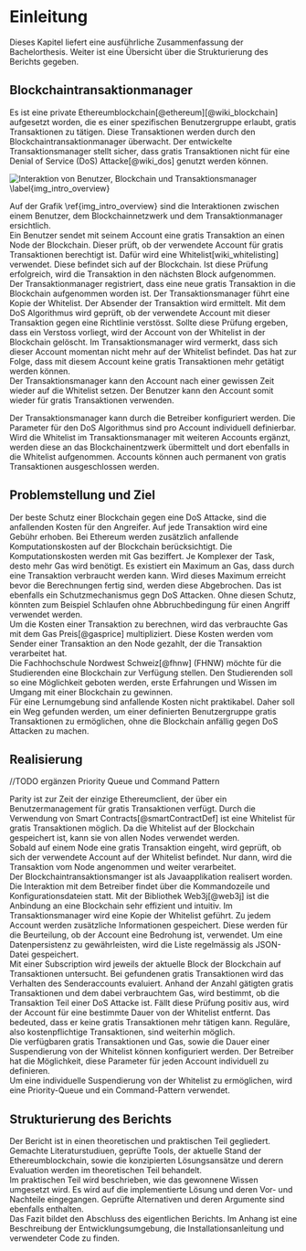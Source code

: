 # Einleitung

Dieses Kapitel liefert eine ausführliche Zusammenfassung der Bachelorthesis. Weiter ist
eine Übersicht über die Strukturierung des Berichts gegeben. 

## Blockchaintransaktionmanager

Es ist eine private Ethereumblockchain[@ethereum][@wiki_blockchain] aufgesetzt worden, die es einer
spezifischen Benutzergruppe erlaubt, gratis Transaktionen zu tätigen. Diese
Transaktionen werden durch den Blockchaintransaktionmanager überwacht. Der
entwickelte Transaktionsmanager stellt sicher, dass gratis Transaktionen
nicht für eine Denial of Service (DoS) Attacke[@wiki_dos] genutzt werden können.

![Interaktion von Benutzer, Blockchain und Transaktionsmanager \label{img_intro_overview}](images/overview_blockchain_txmanager.png "Übersicht")

Auf der Grafik \ref{img_intro_overview} sind die Interaktionen zwischen einem
Benutzer, dem Blockchainnetzwerk und dem Transaktionmanager ersichtlich.\
Ein Benutzer sendet mit seinem Account eine gratis Transaktion an einen Node der
Blockchain. Dieser prüft, ob der verwendete Account für gratis Transaktionen
berechtigt ist. Dafür wird eine Whitelist[wiki_whitelisting] verwendet. Diese
befindet sich auf der Blockchain. Ist diese Prüfung erfolgreich, wird die
Transaktion in den nächsten Block aufgenommen.\
Der Transaktionmanager registriert, dass eine neue gratis Transaktion in die
Blockchain aufgenommen worden ist. Der Transaktionsmanager führt eine Kopie der
Whitelist. Der Absender der Transaktion wird ermittelt. Mit dem DoS Algorithmus
wird geprüft, ob der verwendete Account mit dieser Transaktion gegen eine
Richtlinie verstösst. Sollte diese Prüfung ergeben, dass ein Verstoss vorliegt,
wird der Account von der Whitelist in der Blockchain gelöscht. Im
Transaktionsmanager wird vermerkt, dass sich dieser Account momentan nicht mehr
auf der Whitelist befindet. Das hat zur Folge, dass mit diesem Account keine
gratis Transaktionen mehr getätigt werden können.\
Der Transaktionsmanager kann den Account nach einer gewissen Zeit wieder auf die
Whitelist setzen. Der Benutzer kann den Account somit wieder für gratis
Transaktionen verwenden.

Der Transaktionsmanager kann durch die Betreiber konfiguriert werden. Die
Parameter für den DoS Algorithmus sind pro Account individuell definierbar.\
Wird die Whitelist im Transaktionsmanager mit weiteren Accounts ergänzt, werden
diese an das Blockchainentzwerk übermittelt und dort ebenfalls in die Whitelist
aufgenommen. Accounts können auch permanent von gratis Transaktionen
ausgeschlossen werden.  

## Problemstellung und Ziel

Der beste Schutz einer Blockchain gegen eine DoS Attacke, sind die anfallenden
Kosten für den Angreifer. Auf jede Transaktion wird eine Gebühr erhoben. Bei
Ethereum werden zusätzlich anfallende Komputationskosten auf der Blockchain
berücksichtigt. Die Komputationskosten werden mit Gas beziffert. Je Komplexer
der Task, desto mehr Gas wird benötigt. Es existiert ein Maximum an Gas, dass
durch eine Transaktion verbraucht werden kann. Wird dieses Maximum erreicht
bevor die Berechnungen fertig sind, werden diese Abgebrochen. Das ist ebenfalls
ein Schutzmechanismus gegn DoS Attacken. Ohne diesen Schutz, könnten zum
Beispiel Schlaufen ohne Abbruchbedingung für einen Angriff verwendet werden.\
Um die Kosten einer Transaktion zu berechnen, wird das verbrauchte Gas mit dem
Gas Preis[@gasprice] multipliziert. Diese Kosten werden vom Sender einer
Transaktion an den Node gezahlt, der die Transaktion verarbeitet hat.\
Die Fachhochschule Nordwest Schweiz[@fhnw] (FHNW) möchte für die Studierenden
eine Blockchain zur Verfügung stellen. Den Studierenden soll so eine Möglichkeit
geboten werden, erste Erfahrungen und Wissen im Umgang mit einer Blockchain zu
gewinnen.\
Für eine Lernumgebung sind anfallende Kosten nicht praktikabel. Daher soll ein Weg
gefunden werden, um einer definierten Benutzergruppe gratis Transaktionen zu
ermöglichen, ohne die Blockchain anfällig gegen DoS Attacken zu machen.  

## Realisierung

//TODO ergänzen Priority Queue und Command Pattern

Parity ist zur Zeit der einzige Ethereumclient, der über ein Benutzermanagement
für gratis Transaktionen verfügt. Durch die Verwendung von Smart
Contracts[@smartContractDef] ist eine Whitelist für gratis Transaktionen
möglich. Da die Whitelist auf der Blockchain gespeichert ist, kann sie von allen
Nodes verwendet werden.\
Sobald auf einem Node eine gratis Transaktion eingeht, wird geprüft, ob sich der
verwendete Account auf der Whitelist befindet. Nur dann, wird die Transaktion
vom Node angenommen und weiter verarbeitet.\
Der Blockchaintransaktionsmanger ist als Javaapplikation realisert worden. Die
Interaktion mit dem Betreiber findet über die Kommandozeile und
Konfigurationsdateien statt. Mit der Bibliothek Web3j[@web3j] ist die Anbindung
an eine Blockchain sehr effizient und intuitiv. Im Transaktionsmanager wird eine
Kopie der Whitelist geführt. Zu jedem Account werden zusätzliche Informationen
gespeichert. Diese werden für die Beurteilung, ob der Account eine Bedrohung
ist, verwendet. Um eine Datenpersistenz zu gewährleisten, wird die Liste
regelmässig als JSON-Datei gespeichert.\
Mit einer Subscription wird jeweils der aktuelle Block der Blockchain auf
Transaktionen untersucht. Bei gefundenen gratis Transaktionen wird das Verhalten
des Senderaccounts evaluiert. Anhand der Anzahl gätigten gratis Transaktionen und dem
dabei verbrauchtem Gas, wird bestimmt, ob die Transaktion Teil einer DoS Attacke
ist. Fällt diese Prüfung positiv aus, wird der Account für eine bestimmte Dauer
von der Whitelist entfernt. Das bedeuted, dass er keine gratis Transaktionen
mehr tätigen kann. Reguläre, also kostenpflichtige Transaktionen, sind weiterhin
möglich.\
Die verfügbaren gratis Transaktionen und Gas, sowie die Dauer einer
Suspendierung von der Whitelist können konfiguriert werden. Der Betreiber hat
die Möglichkeit, diese Parameter für jeden Account individuell zu definieren.\
Um eine individuelle Suspendierung von der Whitelist zu ermöglichen, wird eine
Priority-Queue und ein Command-Pattern verwendet. 


## Strukturierung des Berichts

 Der Bericht ist in einen theoretischen und praktischen Teil gegliedert.
 Gemachte Literaturstudiuen, geprüfte Tools, der aktuelle Stand der
 Ethereumblockchain, sowie die konzipierten Lösungsansätze und derern Evaluation
 werden im theoretischen Teil behandelt.\
 Im praktischen Teil wird beschrieben, wie das gewonnene Wissen umgesetzt wird.
 Es wird auf die implementierte Lösung und deren Vor- und Nachteile eingegangen.
 Geprüfte Alternativen und deren Argumente sind ebenfalls enthalten.\
 Das Fazit bildet den Abschluss des eigentlichen Berichts. Im Anhang ist eine
 Beschreibung der Entwicklungsumgebung, die Installationsanleitung und
 verwendeter Code zu finden. 

